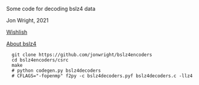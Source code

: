 

Some code for decoding bslz4 data

Jon Wright, 2021

[Wishlish](doc/wishlist.md)

[About bslz4](doc/about_bslz4.md)

```
  git clone https://github.com/jonwright/bslz4encoders
  cd bslz4encoders/csrc
  make
  # python codegen.py bslz4decoders
  # CFLAGS="-fopenmp" f2py -c bslz4decoders.pyf bslz4decoders.c -llz4
```
